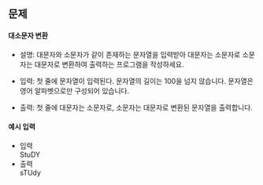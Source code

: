 ## 문제

#### 대소문자 변환
- 설명: 대문자와 소문자가 같이 존재하는 문자열을 입력받아 대문자는 소문자로 소문자는 대문자로 변환하여 출력하는 프로그램을 작성하세요.

- 입력: 첫 줄에 문자열이 입력된다. 문자열의 길이는 100을 넘지 않습니다. 문자열은 영어 알파벳으로만 구성되어 있습니다.

- 출력: 첫 줄에 대문자는 소문자로, 소문자는 대문자로 변환된 문자열을 출력합니다.

#### 예시 입력
- 입력  
    StuDY
- 출력  
    sTUdy





